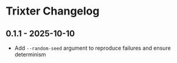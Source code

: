 # Trixter Changelog

## 0.1.1 - 2025-10-10

* Add `--random-seed` argument to reproduce failures and ensure determinism

